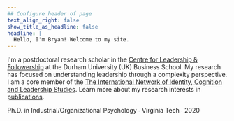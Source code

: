 ```yaml
---
## Configure header of page
text_align_right: false
show_title_as_headline: false
headline: |
  Hello, I'm Bryan! Welcome to my site.
---
```


<!-- this is a subheadline -->
I'm a postdoctoral research scholar in the [Centre for Leadership & Followership](https://www.dur.ac.uk/business/research/management/leadership-and-followership/about-us/index.php) at the Durham University (UK) Business School. My research has focused on understanding leadership through a complexity perspective. I am a core member of the [The International Network of Identity, Cognition and Leadership Studies](https://www.leadcog.net/).  Learn more about my research interests in [publications](/publication).


<i class="fas fa-graduation-cap pr2"></i>Ph.D. in Industrial/Organizational Psychology  &#8729;
 Virginia Tech  &#8729;  2020
